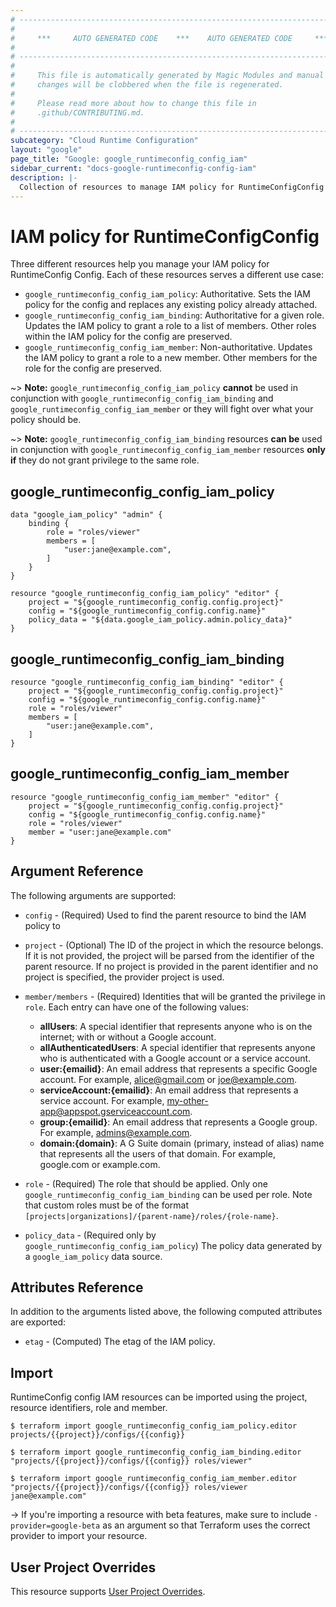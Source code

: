 ```yaml
---
# ----------------------------------------------------------------------------
#
#     ***     AUTO GENERATED CODE    ***    AUTO GENERATED CODE     ***
#
# ----------------------------------------------------------------------------
#
#     This file is automatically generated by Magic Modules and manual
#     changes will be clobbered when the file is regenerated.
#
#     Please read more about how to change this file in
#     .github/CONTRIBUTING.md.
#
# ----------------------------------------------------------------------------
subcategory: "Cloud Runtime Configuration"
layout: "google"
page_title: "Google: google_runtimeconfig_config_iam"
sidebar_current: "docs-google-runtimeconfig-config-iam"
description: |-
  Collection of resources to manage IAM policy for RuntimeConfigConfig
---
```


# IAM policy for RuntimeConfigConfig
Three different resources help you manage your IAM policy for RuntimeConfig Config. Each of these resources serves a different use case:

* `google_runtimeconfig_config_iam_policy`: Authoritative. Sets the IAM policy for the config and replaces any existing policy already attached.
* `google_runtimeconfig_config_iam_binding`: Authoritative for a given role. Updates the IAM policy to grant a role to a list of members. Other roles within the IAM policy for the config are preserved.
* `google_runtimeconfig_config_iam_member`: Non-authoritative. Updates the IAM policy to grant a role to a new member. Other members for the role for the config are preserved.

~> **Note:** `google_runtimeconfig_config_iam_policy` **cannot** be used in conjunction with `google_runtimeconfig_config_iam_binding` and `google_runtimeconfig_config_iam_member` or they will fight over what your policy should be.

~> **Note:** `google_runtimeconfig_config_iam_binding` resources **can be** used in conjunction with `google_runtimeconfig_config_iam_member` resources **only if** they do not grant privilege to the same role.



## google\_runtimeconfig\_config\_iam\_policy

```hcl
data "google_iam_policy" "admin" {
	binding {
		role = "roles/viewer"
		members = [
			"user:jane@example.com",
		]
	}
}

resource "google_runtimeconfig_config_iam_policy" "editor" {
	project = "${google_runtimeconfig_config.config.project}"
	config = "${google_runtimeconfig_config.config.name}"
	policy_data = "${data.google_iam_policy.admin.policy_data}"
}
```

## google\_runtimeconfig\_config\_iam\_binding

```hcl
resource "google_runtimeconfig_config_iam_binding" "editor" {
	project = "${google_runtimeconfig_config.config.project}"
	config = "${google_runtimeconfig_config.config.name}"
	role = "roles/viewer"
	members = [
		"user:jane@example.com",
	]
}
```

## google\_runtimeconfig\_config\_iam\_member

```hcl
resource "google_runtimeconfig_config_iam_member" "editor" {
	project = "${google_runtimeconfig_config.config.project}"
	config = "${google_runtimeconfig_config.config.name}"
	role = "roles/viewer"
	member = "user:jane@example.com"
}
```

## Argument Reference

The following arguments are supported:

* `config` - (Required) Used to find the parent resource to bind the IAM policy to

* `project` - (Optional) The ID of the project in which the resource belongs.
    If it is not provided, the project will be parsed from the identifier of the parent resource. If no project is provided in the parent identifier and no project is specified, the provider project is used.

* `member/members` - (Required) Identities that will be granted the privilege in `role`.
  Each entry can have one of the following values:
  * **allUsers**: A special identifier that represents anyone who is on the internet; with or without a Google account.
  * **allAuthenticatedUsers**: A special identifier that represents anyone who is authenticated with a Google account or a service account.
  * **user:{emailid}**: An email address that represents a specific Google account. For example, alice@gmail.com or joe@example.com.
  * **serviceAccount:{emailid}**: An email address that represents a service account. For example, my-other-app@appspot.gserviceaccount.com.
  * **group:{emailid}**: An email address that represents a Google group. For example, admins@example.com.
  * **domain:{domain}**: A G Suite domain (primary, instead of alias) name that represents all the users of that domain. For example, google.com or example.com.

* `role` - (Required) The role that should be applied. Only one
    `google_runtimeconfig_config_iam_binding` can be used per role. Note that custom roles must be of the format
    `[projects|organizations]/{parent-name}/roles/{role-name}`.

* `policy_data` - (Required only by `google_runtimeconfig_config_iam_policy`) The policy data generated by
  a `google_iam_policy` data source.

## Attributes Reference

In addition to the arguments listed above, the following computed attributes are
exported:

* `etag` - (Computed) The etag of the IAM policy.

## Import

RuntimeConfig config IAM resources can be imported using the project, resource identifiers, role and member.

```
$ terraform import google_runtimeconfig_config_iam_policy.editor projects/{{project}}/configs/{{config}}

$ terraform import google_runtimeconfig_config_iam_binding.editor "projects/{{project}}/configs/{{config}} roles/viewer"

$ terraform import google_runtimeconfig_config_iam_member.editor "projects/{{project}}/configs/{{config}} roles/viewer jane@example.com"
```

-> If you're importing a resource with beta features, make sure to include `-provider=google-beta`
as an argument so that Terraform uses the correct provider to import your resource.

## User Project Overrides

This resource supports [User Project Overrides](https://www.terraform.io/docs/providers/google/provider_reference.html#user_project_override).

